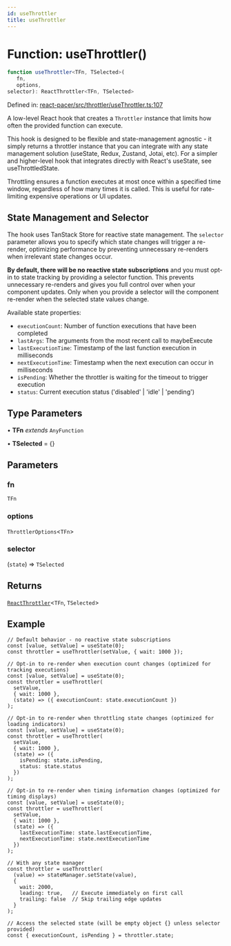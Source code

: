 ```yaml
---
id: useThrottler
title: useThrottler
---
```


<!-- DO NOT EDIT: this page is autogenerated from the type comments -->

# Function: useThrottler()

```ts
function useThrottler<TFn, TSelected>(
   fn, 
   options, 
selector): ReactThrottler<TFn, TSelected>
```

Defined in: [react-pacer/src/throttler/useThrottler.ts:107](https://github.com/TanStack/pacer/blob/main/packages/react-pacer/src/throttler/useThrottler.ts#L107)

A low-level React hook that creates a `Throttler` instance that limits how often the provided function can execute.

This hook is designed to be flexible and state-management agnostic - it simply returns a throttler instance that
you can integrate with any state management solution (useState, Redux, Zustand, Jotai, etc). For a simpler and higher-level hook that
integrates directly with React's useState, see useThrottledState.

Throttling ensures a function executes at most once within a specified time window,
regardless of how many times it is called. This is useful for rate-limiting
expensive operations or UI updates.

## State Management and Selector

The hook uses TanStack Store for reactive state management. The `selector` parameter allows you
to specify which state changes will trigger a re-render, optimizing performance by preventing
unnecessary re-renders when irrelevant state changes occur.

**By default, there will be no reactive state subscriptions** and you must opt-in to state
tracking by providing a selector function. This prevents unnecessary re-renders and gives you
full control over when your component updates. Only when you provide a selector will the
component re-render when the selected state values change.

Available state properties:
- `executionCount`: Number of function executions that have been completed
- `lastArgs`: The arguments from the most recent call to maybeExecute
- `lastExecutionTime`: Timestamp of the last function execution in milliseconds
- `nextExecutionTime`: Timestamp when the next execution can occur in milliseconds
- `isPending`: Whether the throttler is waiting for the timeout to trigger execution
- `status`: Current execution status ('disabled' | 'idle' | 'pending')

## Type Parameters

• **TFn** *extends* `AnyFunction`

• **TSelected** = \{\}

## Parameters

### fn

`TFn`

### options

`ThrottlerOptions`\<`TFn`\>

### selector

(`state`) => `TSelected`

## Returns

[`ReactThrottler`](../../interfaces/reactthrottler.md)\<`TFn`, `TSelected`\>

## Example

```tsx
// Default behavior - no reactive state subscriptions
const [value, setValue] = useState(0);
const throttler = useThrottler(setValue, { wait: 1000 });

// Opt-in to re-render when execution count changes (optimized for tracking executions)
const [value, setValue] = useState(0);
const throttler = useThrottler(
  setValue,
  { wait: 1000 },
  (state) => ({ executionCount: state.executionCount })
);

// Opt-in to re-render when throttling state changes (optimized for loading indicators)
const [value, setValue] = useState(0);
const throttler = useThrottler(
  setValue,
  { wait: 1000 },
  (state) => ({
    isPending: state.isPending,
    status: state.status
  })
);

// Opt-in to re-render when timing information changes (optimized for timing displays)
const [value, setValue] = useState(0);
const throttler = useThrottler(
  setValue,
  { wait: 1000 },
  (state) => ({
    lastExecutionTime: state.lastExecutionTime,
    nextExecutionTime: state.nextExecutionTime
  })
);

// With any state manager
const throttler = useThrottler(
  (value) => stateManager.setState(value),
  {
    wait: 2000,
    leading: true,   // Execute immediately on first call
    trailing: false  // Skip trailing edge updates
  }
);

// Access the selected state (will be empty object {} unless selector provided)
const { executionCount, isPending } = throttler.state;
```
